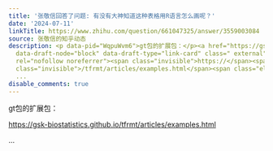 ```yaml
---
title: '张敬信回答了问题: 有没有大神知道这种表格用R语言怎么画呢？'
date: '2024-07-11'
linkTitle: https://www.zhihu.com/question/661047325/answer/3559003084
source: 张敬信的知乎动态
description: <p data-pid="WqpuWvm6">gt包的扩展包：</p><a href="https://gsk-biostatistics.github.io/tfrmt/articles/examples.html"
  data-draft-node="block" data-draft-type="link-card" class=" external" target="_blank"
  rel="nofollow noreferrer"><span class="invisible">https://</span><span class="visible">gsk-biostatistics.github.io</span><span
  class="invisible">/tfrmt/articles/examples.html</span><span class="ellipsis"></span></a><p></p>
  ...
disable_comments: true
---
```

<p data-pid="WqpuWvm6">gt包的扩展包：</p><a href="https://gsk-biostatistics.github.io/tfrmt/articles/examples.html" data-draft-node="block" data-draft-type="link-card" class=" external" target="_blank" rel="nofollow noreferrer"><span class="invisible">https://</span><span class="visible">gsk-biostatistics.github.io</span><span class="invisible">/tfrmt/articles/examples.html</span><span class="ellipsis"></span></a><p></p> ...